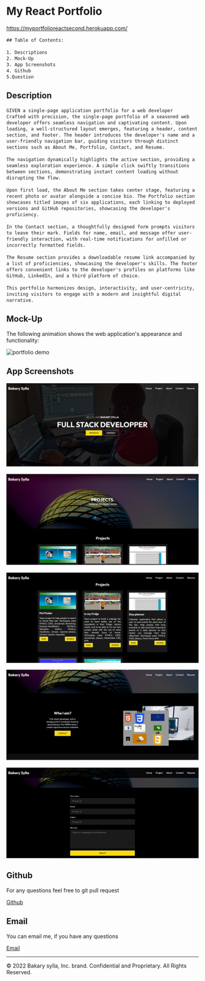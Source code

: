 # My React Portfolio

https://myportfolioreactsecond.herokuapp.com/

    ## Table of Contents:

    1. Descriptions
    2. Mock-Up
    3. App Screenshots
    4. Github
    5.Question

## Description

```
GIVEN a single-page application portfolio for a web developer
Crafted with precision, the single-page portfolio of a seasoned web developer offers seamless navigation and captivating content. Upon loading, a well-structured layout emerges, featuring a header, content section, and footer. The header introduces the developer's name and a user-friendly navigation bar, guiding visitors through distinct sections such as About Me, Portfolio, Contact, and Resume.

The navigation dynamically highlights the active section, providing a seamless exploration experience. A simple click swiftly transitions between sections, demonstrating instant content loading without disrupting the flow.

Upon first load, the About Me section takes center stage, featuring a recent photo or avatar alongside a concise bio. The Portfolio section showcases titled images of six applications, each linking to deployed versions and GitHub repositories, showcasing the developer's proficiency.

In the Contact section, a thoughtfully designed form prompts visitors to leave their mark. Fields for name, email, and message offer user-friendly interaction, with real-time notifications for unfilled or incorrectly formatted fields.

The Resume section provides a downloadable resume link accompanied by a list of proficiencies, showcasing the developer's skills. The footer offers convenient links to the developer's profiles on platforms like GitHub, LinkedIn, and a third platform of choice.

This portfolio harmonizes design, interactivity, and user-centricity, inviting visitors to engage with a modern and insightful digital narrative.
```

## Mock-Up

The following animation shows the web application's appearance and functionality:

![portfolio demo](./src/assets/Reactportfolio_demo.gif)

## App Screenshots

![Portfolio1](src/assets/Portfolio1.png)

![Portfolio2](src/assets/Portfolio2.png)

![Portfolio3](src/assets/Portfolio3.png)

![Portfolio4](src/assets/Portfolio4.png)

![Portfolio5](src/assets/Portfolio5.png)

## Github

For any questions feel free to git pull request

[Github](https://github.com/Abou2022/my-portfolio)

## Email

You can email me, if you have any questions

[Email](mailto:syllabakary2002@gmail.com)

---

© 2022 Bakary sylla, Inc. brand. Confidential and Proprietary. All Rights Reserved.
